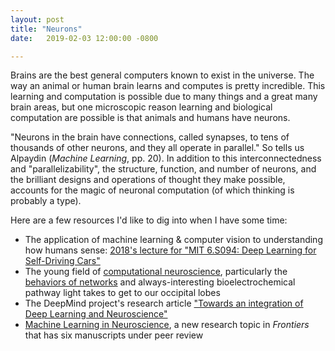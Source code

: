 ```yaml
---
layout: post
title: "Neurons"
date:   2019-02-03 12:00:00 -0800

---
```

Brains are the best general computers known to exist in the universe. The way an animal or human brain learns and computes is pretty incredible. This learning and computation is possible due to many things and a great many brain areas, but one microscopic reason learning and biological computation are possible is that animals and humans have neurons.

"Neurons in the brain have connections, called synapses, to tens of thousands of other neurons, and they all operate in parallel." So tells us Alpaydin (_Machine Learning_, pp. 20). In addition to this interconnectedness and "parallelizability", the structure, function, and number of neurons, and the brilliant designs and operations of thought they make possible, accounts for the magic of neuronal computation (of which thinking is probably a type).

Here are a few resources I'd like to dig into when I have some time:

- The application of machine learning & computer vision to understanding how humans sense: [2018's lecture for "MIT 6.S094: Deep Learning for Self-Driving Cars"](https://www.youtube.com/watch?v=Z2GfE8pLyxc)
- The young field of [computational neuroscience](https://en.wikipedia.org/wiki/Computational_neuroscience), particularly the [behaviors of networks](https://en.wikipedia.org/wiki/Computational_neuroscience#Behaviors_of_networks) and always-interesting bioelectrochemical pathway light takes to get to our occipital lobes
- The DeepMind project's research article ["Towards an integration of Deep Learning and Neuroscience"](https://deepmind.com/research/publications/towards-integration-deep-learning-and-neuroscience/)
- [Machine Learning in Neuroscience](https://www.frontiersin.org/research-topics/9012/machine-learning-in-neuroscience#overview), a new research topic in _Frontiers_ that has six manuscripts under peer review
